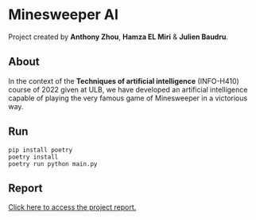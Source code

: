 # Minesweeper AI
Project created by **Anthony Zhou**, **Hamza EL Miri** \& **Julien Baudru**.

## About
In the context of the **Techniques of artificial intelligence** (INFO-H410) course of 2022 given at ULB, we have developed an artificial intelligence capable of playing the very famous game of Minesweeper in a victorious way.

## Run
`pip install poetry` <br>
`poetry install` <br>
`poetry run python main.py`

## Report
[Click here to access the project report.](https://www.overleaf.com/2571728687wmdkdjgyndzs)
